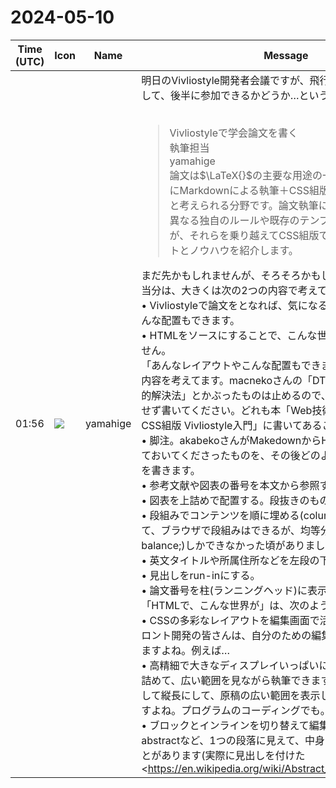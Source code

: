 # 2024-05-10

|Time (UTC)|Icon|Name|Message|
|---|---|---|---|
|01:56|![](https://secure.gravatar.com/avatar/fe4feacacd9e5082654778663c7e10a3.jpg?s=72&d=https%3A%2F%2Fa.slack-edge.com%2Fdf10d%2Fimg%2Favatars%2Fava_0012-72.png)|yamahige|明日のVivliostyle開発者会議ですが、飛行機の時間と重なってまして、後半に参加できるかどうか…という見込みです。<br><br><blockquote>Vivliostyleで学会論文を書く<br>執筆担当<br>yamahige<br>論文は$\LaTeX{}$の主要な用途の一つであり、それゆえにMarkdownによる執筆＋CSS組版の潜在的な需要もあると考えられる分野です。論文執筆には同人誌や商業誌とは異なる独自のルールや既存のテンプレートなどがありますが、それらを乗り越えてCSS組版で論文を執筆するメリットとノウハウを紹介します。</blockquote>まだ先かもしれませんが、そろそろかもしれないので…ぼくの担当分は、大きくは次の2つの内容で考えてます:<br>• Vivliostyleで論文をとなれば、気になるあんなレイアウトやこんな配置もできます。<br>• HTMLをソースにすることで、こんな世界が広がるかもしれません。<br>「あんなレイアウトやこんな配置もできます」は、次のような内容を考えてます。macnekoさんの「DTPあるあるのCSS組版的解決法」とかぶったものは止めるので、macnekoさんは気にせず書いてください。どれも本「Web技術で「本」が作れるCSS組版 Vivliostyle入門」に書いてあることですが:<br>• 脚注。akabekoさんがMakedownからHTMLへの変換にとどめておいてくださったものを、その後どのように配置されるかまでを書きます。<br>• 参考文献や図表の番号を本文から参照する。<br>• 図表を上詰めで配置する。段抜きのものも含めて。<br>• 段組みでコンテンツを順に埋める(column-fill: auto;)。かつて、ブラウザで段組みはできるが、均等分割(column-fill: balance;)しかできなかった頃がありました。<br>• 英文タイトルや所属住所などを左段の下に詰めて配置する。<br>• 見出しをrun-inにする。<br>• 論文番号を柱(ランニングヘッド)に表示する。<br>「HTMLで、こんな世界が」は、次のような内容を考えてます。<br>• CSSの多彩なレイアウトを編集画面で活かしてみましょう、フロント開発の皆さんは、自分のための編集環境ならすぐにできますよね。例えば…<br>• 高精細で大きなディスプレイいっぱいに、論文を多段組で敷き詰めて、広い範囲を見ながら執筆できます。ディスプレイを回転して縦長にして、原稿の広い範囲を表示して編集する人っていますよね。プログラムのコーディングでも。<br>• ブロックとインラインを切り替えて編集できます。抄録abstractなど、1つの段落に見えて、中身に構造を要求されることがあります(実際に見出しを付けた<https://en.wikipedia.org/wiki/Abstract_(summary)#Structure|structured abstract>もあります)。その構造に見出しを付けて各要素をブロック表示で編集したり、各要素をインラインにして全体で1つのブロックとして編集したりと切り替えられます。<br>• 遠く離れた部分を近くに配置して、見比べながら編集できます。ワープロの画面分割よりも多彩に表示できます。<br>• ブラウザの開発用コンソールを使うと、原稿の一括編集をDOMの操作で実現できますよね。テキストファイルを正規表現で編集するのとは、違う便利さがあります。例えば、著者の氏名と所属の書き方は、意味的な内容は同じでもフォーマットが学会によって異なります(LaTeXを想定)。こういった一括変換を、DOMの操作で実現できます。<br><blockquote>An abstract is a brief summary of a research article, thesis, review, conference proceeding, or any in-depth analysis of a particular subject and is often used to help the reader quickly ascertain the paper's purpose. When used, an abstract always appears at the beginning of a manuscript or typescript, acting as the point-of-entry for any given academic paper or patent application.  Abstracting and indexing services for various academic disciplines are aimed at compiling a body of literature for that particular subject.<br>The terms précis or synopsis are used in some publications to refer to the same thing that other publications might call an "abstract". In management reports, an executive summary usually contains more information (and often more sensitive information) than the abstract does.</blockquote>|
